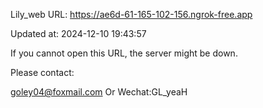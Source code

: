Lily_web URL: https://ae6d-61-165-102-156.ngrok-free.app

Updated at: 2024-12-10 19:43:57

If you cannot open this URL, the server might be down.

Please contact: 

goley04@foxmail.com Or Wechat:GL_yeaH